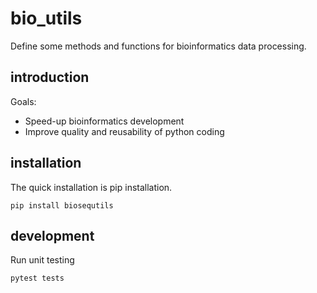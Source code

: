 # bio_utils
Define some methods and functions for bioinformatics data processing.

## introduction
Goals:
- Speed-up bioinformatics development
- Improve quality and reusability of python coding

## installation

The quick installation is pip installation.
```
pip install biosequtils
```

## development

Run unit testing
```
pytest tests
```
